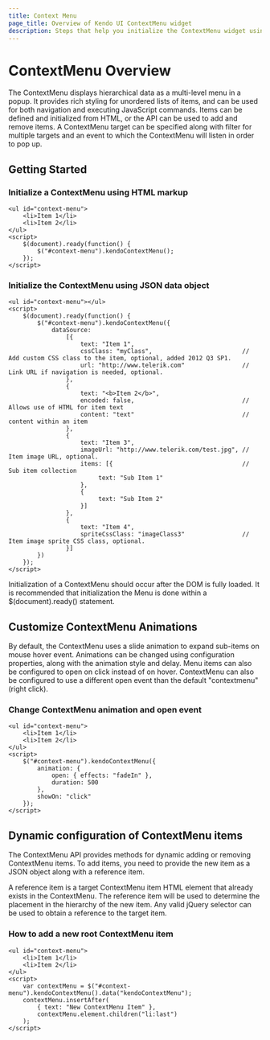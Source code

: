 ```yaml
---
title: Context Menu
page_title: Overview of Kendo UI ContextMenu widget
description: Steps that help you initialize the ContextMenu widget using JSON data object.
---
```


# ContextMenu Overview

The ContextMenu displays hierarchical data as a multi-level menu in a popup. It provides rich styling for unordered lists
of items, and can be used for both navigation and executing JavaScript commands. Items can be defined and
initialized from HTML, or the API can be used to add and remove items. A ContextMenu target can be specified along with filter
for multiple targets and an event to which the ContextMenu will listen in order to pop up.

## Getting Started

### Initialize a ContextMenu using HTML markup

    <ul id="context-menu">
        <li>Item 1</li>
        <li>Item 2</li>
    </ul>
    <script>
        $(document).ready(function() {
            $("#context-menu").kendoContextMenu();
        });
    </script>

### Initialize the ContextMenu using JSON data object

    <ul id="context-menu"></ul>
    <script>
        $(document).ready(function() {
            $("#context-menu").kendoContextMenu({
                dataSource:
                    [{
                        text: "Item 1",
                        cssClass: "myClass",                         // Add custom CSS class to the item, optional, added 2012 Q3 SP1.
                        url: "http://www.telerik.com"                // Link URL if navigation is needed, optional.
                    },
                    {
                        text: "<b>Item 2</b>",
                        encoded: false,                              // Allows use of HTML for item text
                        content: "text"                              // content within an item
                    },
                    {
                        text: "Item 3",
                        imageUrl: "http://www.telerik.com/test.jpg", // Item image URL, optional.
                        items: [{                                    // Sub item collection
                             text: "Sub Item 1"
                        },
                        {
                             text: "Sub Item 2"
                        }]
                    },
                    {
                        text: "Item 4",
                        spriteCssClass: "imageClass3"                // Item image sprite CSS class, optional.
                    }]
            })
        });
    </script>

Initialization of a ContextMenu should occur after the DOM is fully loaded. It is recommended that initialization the Menu is done within a $(document).ready() statement.

## Customize ContextMenu Animations

By default, the ContextMenu uses a slide animation to expand sub-items on mouse hover event. Animations can be changed using configuration properties, along with the animation style and delay. Menu items can also be configured to open on click instead of on hover. ContextMenu can also be configured to use a different
open event than the default "contextmenu" (right click).

### Change ContextMenu animation and open event

    <ul id="context-menu">
        <li>Item 1</li>
        <li>Item 2</li>
    </ul>
    <script>
        $("#context-menu").kendoContextMenu({
            animation: {
                open: { effects: "fadeIn" },
                duration: 500
            },
            showOn: "click"
        });
    </script>

## Dynamic configuration of ContextMenu items

The ContextMenu API provides methods for dynamic adding
or removing ContextMenu items. To add items, you need to provide the new item as a JSON
object along with a reference item.


A reference item is a target ContextMenu item HTML element that
already exists in the ContextMenu. The reference item will be used to determine the
placement in the hierarchy of the new item. Any valid jQuery selector can be used to
obtain a reference to the target item.

### How to add a new root ContextMenu item

    <ul id="context-menu">
        <li>Item 1</li>
        <li>Item 2</li>
    </ul>
    <script>
        var contextMenu = $("#context-menu").kendoContextMenu().data("kendoContextMenu");
        contextMenu.insertAfter(
            { text: "New ContextMenu Item" },
            contextMenu.element.children("li:last")
        );
    </script>